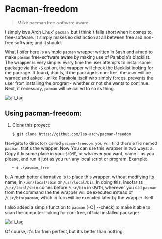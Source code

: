 # Pacman-freedom

> Make pacman free-software aware

I simply love Arch Linux' `pacman`; but I think it falls short when it comes to free-software. It simply makes no distinction at all between free and non-free software; and it should. 

What I offer here is a simple `pacman` wrapper written in Bash and aimed to make `pacman` free-software aware by making use of Parabola's blacklist. The wrapper is very simple: every time the user attempts to install some package via the `-S` option, the wrapper will check the blacklist looking for the package. If found, that is, if the package is non-free, the user will be warned and asked -unlike Parabola itself who simply forces, prevents the user from installing the program- whether or not she wants to continue. Next, if necessary, `pacman` will be called to do its thing.

![alt_tag](https://github.com/leo-arch/pacman-freedom/blob/master/free_pacman.png)

## Using pacman-freedom:

1. Clone this proyect:

       $ git clone https://github.com/leo-arch/pacman-freedom

Navigate to directory called `pacman-freedom`; you will find there a file named `pacman`: that's the wrapper. Now, You can use this wrapper in two ways:
a. Copy it to some place in your `$HOME`, or whatever you want, name it as you please, and run it just as you run any local script or program. Example:

       ~ $ ./pacman_free

b. A much better alternative is to place this wrapper, without modifying its name, in `/usr/local/sbin` or `/usr/local/bin`. In doing this, insofar as `/usr/local/sbin` comes before `/usr/bin` in `$PATH`, whenever you call `pacman` from the command line the wrapper will be executed instead of `/usr/bin/pacman`, which in turn will be executed later by the wrapper itself.

I also added a simple function to `pacman` (-C | --check) to make it able to scan the computer looking for non-free, official installed packages.

![alt_tag](https://github.com/leo-arch/pacman-freedom/blob/master/pacman_c.png)

Of course, it's far from perfect, but it's better than nothing.

